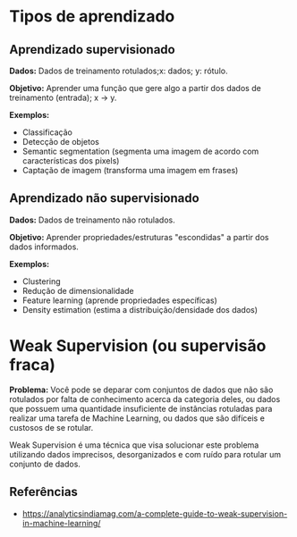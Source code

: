 # Tipos de aprendizado

## Aprendizado supervisionado

**Dados:** Dados de treinamento rotulados;x: dados; y: rótulo.

**Objetivo:** Aprender uma função que gere algo a partir dos dados de treinamento (entrada); x -> y.

**Exemplos:**

- Classificação
- Detecção de objetos
- Semantic segmentation (segmenta uma imagem de acordo com características dos pixels)
- Captação de imagem (transforma uma imagem em frases)

## Aprendizado não supervisionado

**Dados:** Dados de treinamento não rotulados.

**Objetivo:** Aprender propriedades/estruturas "escondidas" a partir dos dados informados.

**Exemplos:**

- Clustering
- Redução de dimensionalidade
- Feature learning (aprende propriedades específicas)
- Density estimation (estima a distribuição/densidade dos dados)

# Weak Supervision (ou supervisão fraca)

**Problema:** Você pode se deparar com conjuntos de dados que não são rotulados por falta de conhecimento acerca da categoria deles, ou dados que possuem uma quantidade insuficiente de instâncias rotuladas para realizar uma tarefa de Machine Learning, ou dados que são difíceis e custosos de se rotular.

Weak Supervision é uma técnica que visa solucionar este problema utilizando dados imprecisos, desorganizados e com ruído para rotular um conjunto de dados.

## Referências
- https://analyticsindiamag.com/a-complete-guide-to-weak-supervision-in-machine-learning/
